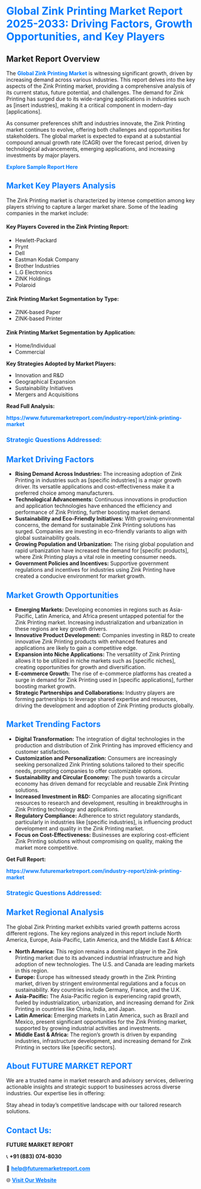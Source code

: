<h1 style="color: #007BFF;">Global Zink Printing Market Report 2025-2033: Driving Factors, Growth Opportunities, and Key Players</h1>

<section id="overview">
<h2>Market Report Overview</h2>
<p>The <a href="https://www.futuremarketreport.com/industry-report/zink-printing-market" style="color: #007BFF; text-decoration: none;"><strong>Global Zink Printing Market</strong></a> is witnessing significant growth, driven by increasing demand across various industries. This report delves into the key aspects of the Zink Printing market, providing a comprehensive analysis of its current status, future potential, and challenges. The demand for Zink Printing has surged due to its wide-ranging applications in industries such as [insert industries], making it a critical component in modern-day [applications].</p>
<p>As consumer preferences shift and industries innovate, the Zink Printing market continues to evolve, offering both challenges and opportunities for stakeholders. The global market is expected to expand at a substantial compound annual growth rate (CAGR) over the forecast period, driven by technological advancements, emerging applications, and increasing investments by major players.</p>
</section>

<section id="overview">
<p><a href="https://www.futuremarketreport.com/request-sample/reportId=62073" style="color: #007BFF; text-decoration: none;"><strong>Explore Sample Report Here</strong></a></p>
</section>

<section id="key-players">
<h2 style="color: #007BFF;">Market Key Players Analysis</h2>
<p>The Zink Printing market is characterized by intense competition among key players striving to capture a larger market share. Some of the leading companies in the market include:</p>
<h4>Key Players Covered in the Zink Printing Report:</h4>
<ul><li>Hewlett-Packard</li><li>Prynt</li><li>Dell</li><li>Eastman Kodak Company</li><li>Brother Industries</li><li>L.G Electronics</li><li>ZINK Holdings</li><li>Polaroid</li></ul>
<h4>Zink Printing Market Segmentation by Type:</h4>
<ul><li>ZINK-based Paper</li><li>ZINK-based Printer</li></ul>

<h4>Zink Printing Market Segmentation by Application:</h4>
<ul><li>Home/Individual</li><li>Commercial</li></ul>
<p><strong>Key Strategies Adopted by Market Players:</strong></p>
<ul>
<li>Innovation and R&D</li>
<li>Geographical Expansion</li>
<li>Sustainability Initiatives</li>
<li>Mergers and Acquisitions</li>
</ul>
</section>

<section>
<p><strong>Read Full Analysis: </strong></p><a href="https://www.futuremarketreport.com/industry-report/zink-printing-market" style="color: #007BFF; text-decoration: none;"><strong>https://www.futuremarketreport.com/industry-report/zink-printing-market</strong></a>
<h3 style="color: #007BFF;">Strategic Questions Addressed:</h3>
</section>

<section id="driving-factors">
<h2 style="color: #007BFF;">Market Driving Factors</h2>
<ul>
<li><strong>Rising Demand Across Industries:</strong> The increasing adoption of Zink Printing in industries such as [specific industries] is a major growth driver. Its versatile applications and cost-effectiveness make it a preferred choice among manufacturers.</li>
<li><strong>Technological Advancements:</strong> Continuous innovations in production and application technologies have enhanced the efficiency and performance of Zink Printing, further boosting market demand.</li>
<li><strong>Sustainability and Eco-Friendly Initiatives:</strong> With growing environmental concerns, the demand for sustainable Zink Printing solutions has surged. Companies are investing in eco-friendly variants to align with global sustainability goals.</li>
<li><strong>Growing Population and Urbanization:</strong> The rising global population and rapid urbanization have increased the demand for [specific products], where Zink Printing plays a vital role in meeting consumer needs.</li>
<li><strong>Government Policies and Incentives:</strong> Supportive government regulations and incentives for industries using Zink Printing have created a conducive environment for market growth.</li>
</ul>
</section>

<section id="growth-opportunities">
<h2 style="color: #007BFF;">Market Growth Opportunities</h2>
<ul>
<li><strong>Emerging Markets:</strong> Developing economies in regions such as Asia-Pacific, Latin America, and Africa present untapped potential for the Zink Printing market. Increasing industrialization and urbanization in these regions are key growth drivers.</li>
<li><strong>Innovative Product Development:</strong> Companies investing in R&D to create innovative Zink Printing products with enhanced features and applications are likely to gain a competitive edge.</li>
<li><strong>Expansion into Niche Applications:</strong> The versatility of Zink Printing allows it to be utilized in niche markets such as [specific niches], creating opportunities for growth and diversification.</li>
<li><strong>E-commerce Growth:</strong> The rise of e-commerce platforms has created a surge in demand for Zink Printing used in [specific applications], further boosting market growth.</li>
<li><strong>Strategic Partnerships and Collaborations:</strong> Industry players are forming partnerships to leverage shared expertise and resources, driving the development and adoption of Zink Printing products globally.</li>
</ul>
</section>

<section id="trending-factors">
<h2 style="color: #007BFF;">Market Trending Factors</h2>
<ul>
<li><strong>Digital Transformation:</strong> The integration of digital technologies in the production and distribution of Zink Printing has improved efficiency and customer satisfaction.</li>
<li><strong>Customization and Personalization:</strong> Consumers are increasingly seeking personalized Zink Printing solutions tailored to their specific needs, prompting companies to offer customizable options.</li>
<li><strong>Sustainability and Circular Economy:</strong> The push towards a circular economy has driven demand for recyclable and reusable Zink Printing solutions.</li>
<li><strong>Increased Investment in R&D:</strong> Companies are allocating significant resources to research and development, resulting in breakthroughs in Zink Printing technology and applications.</li>
<li><strong>Regulatory Compliance:</strong> Adherence to strict regulatory standards, particularly in industries like [specific industries], is influencing product development and quality in the Zink Printing market.</li>
<li><strong>Focus on Cost-Effectiveness:</strong> Businesses are exploring cost-efficient Zink Printing solutions without compromising on quality, making the market more competitive.</li>
</ul>
</section>

<section>
<p><strong>Get Full Report: </strong></p><a href="https://www.futuremarketreport.com/industry-report/zink-printing-market" style="color: #007BFF; text-decoration: none;"><strong>https://www.futuremarketreport.com/industry-report/zink-printing-market</strong></a>
<h3 style="color: #007BFF;">Strategic Questions Addressed:</h3>
</section>


<section id="regional-analysis">
<h2 style="color: #007BFF;">Market Regional Analysis</h2>
<p>The global Zink Printing market exhibits varied growth patterns across different regions. The key regions analyzed in this report include North America, Europe, Asia-Pacific, Latin America, and the Middle East & Africa:</p>
<ul>
<li><strong>North America:</strong> This region remains a dominant player in the Zink Printing market due to its advanced industrial infrastructure and high adoption of new technologies. The U.S. and Canada are leading markets in this region.</li>
<li><strong>Europe:</strong> Europe has witnessed steady growth in the Zink Printing market, driven by stringent environmental regulations and a focus on sustainability. Key countries include Germany, France, and the U.K.</li>
<li><strong>Asia-Pacific:</strong> The Asia-Pacific region is experiencing rapid growth, fueled by industrialization, urbanization, and increasing demand for Zink Printing in countries like China, India, and Japan.</li>
<li><strong>Latin America:</strong> Emerging markets in Latin America, such as Brazil and Mexico, present significant opportunities for the Zink Printing market, supported by growing industrial activities and investments.</li>
<li><strong>Middle East & Africa:</strong> The region’s growth is driven by expanding industries, infrastructure development, and increasing demand for Zink Printing in sectors like [specific sectors].</li>
</ul>
</section>

<footer>
<h2 style="color: #007BFF;">About FUTURE MARKET REPORT</h2>
<p>We are a trusted name in market research and advisory services, delivering actionable insights and strategic support to businesses across diverse industries. Our expertise lies in offering:</p>

<p>Stay ahead in today’s competitive landscape with our tailored research solutions.</p>

<h2 style="color: #007BFF;">Contact Us:</h2>
<p><strong>FUTURE MARKET REPORT</strong></p>
<p>📞 <strong>+91 (883) 074-8030</strong></p>
<p>📧 <strong><a href="mailto:help@futuremarketreport.com" style="color: #007BFF;">help@futuremarketreport.com</a></strong></p>
<p>🌐 <strong><a href="https://www.futuremarketreport.com/" style="color: #007BFF;">Visit Our Website</a></strong></p>
</footer>